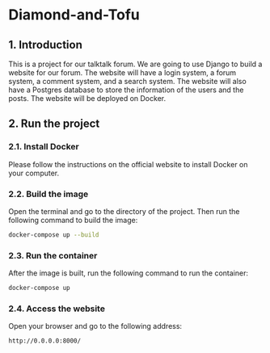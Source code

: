 # Diamond-and-Tofu

## 1. Introduction

This is a project for our talktalk forum. We are going to use Django to build a website for our forum. The website will have a login system, a forum system, a comment system, and a search system. The website will also have a Postgres database to store the information of the users and the posts. The website will be deployed on Docker.

## 2. Run the project

### 2.1. Install Docker

Please follow the instructions on the official website to install Docker on your computer.

### 2.2. Build the image

Open the terminal and go to the directory of the project. Then run the following command to build the image:

```bash
docker-compose up --build
```

### 2.3. Run the container

After the image is built, run the following command to run the container:

```bash
docker-compose up
```

### 2.4. Access the website

Open your browser and go to the following address:

```bash
http://0.0.0.0:8000/
```

